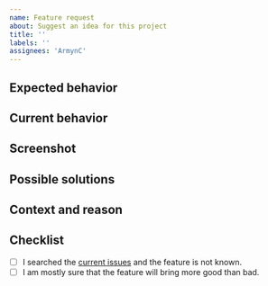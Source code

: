 ```yaml
---
name: Feature request
about: Suggest an idea for this project
title: ''
labels: ''
assignees: 'ArmynC'
---
```


<!--- Provide a general summary of the feature in the Title above. -->

## Expected behavior
<!--- Tell us how it should work. -->

## Current behavior
<!--- Explain the difference from current behavior. -->

## Screenshot
<!--- (Optional) -->
<!--- Make a screenshot of your idea to help us understand it and implement it as easily as possible. -->

## Possible solutions
<!--- (Optional) -->
<!--- Give us ideas about how to implement the addition. -->

## Context and reason
<!--- Providing context helps us come up with a solution that is most useful in the real world. -->

## Checklist
<!--- Go over all the following points, and put an `x` in all the boxes that apply. -->
- [ ] I searched the [current issues](https://github.com/ArmynC/ArminC-AutoExec/issues) and the feature is not known.
- [ ] I am mostly sure that the feature will bring more good than bad.
